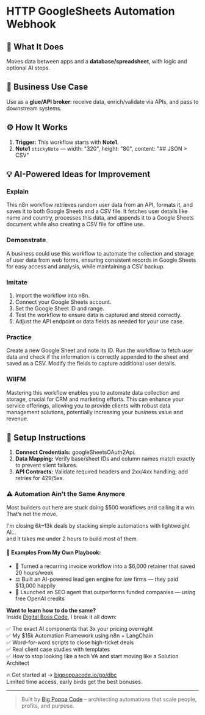 # HTTP GoogleSheets Automation Webhook
  ## 🚀 What It Does
  Moves data between apps and a **database/spreadsheet**, with logic and optional AI steps.
  
  ## 💼 Business Use Case
  Use as a **glue/API broker**: receive data, enrich/validate via APIs, and pass to downstream systems.
  
  ## ⚙️ How It Works
  1. **Trigger:** This workflow starts with **Note1**.
  2. **Note1** `stickyNote` — width: "320", height: "80", content: "## JSON > CSV"
  
  ## 💡 AI-Powered Ideas for Improvement
  ### Explain
This n8n workflow retrieves random user data from an API, formats it, and saves it to both Google Sheets and a CSV file. It fetches user details like name and country, processes this data, and appends it to a Google Sheets document while also creating a CSV file for offline use.

### Demonstrate
A business could use this workflow to automate the collection and storage of user data from web forms, ensuring consistent records in Google Sheets for easy access and analysis, while maintaining a CSV backup.

### Imitate
1. Import the workflow into n8n.
2. Connect your Google Sheets account.
3. Set the Google Sheet ID and range.
4. Test the workflow to ensure data is captured and stored correctly.
5. Adjust the API endpoint or data fields as needed for your use case.

### Practice
Create a new Google Sheet and note its ID. Run the workflow to fetch user data and check if the information is correctly appended to the sheet and saved as a CSV. Modify the fields to capture additional user details.

### WIIFM
Mastering this workflow enables you to automate data collection and storage, crucial for CRM and marketing efforts. This can enhance your service offerings, allowing you to provide clients with robust data management solutions, potentially increasing your business value and revenue.
  
  ## 🔧 Setup Instructions
  1. **Connect Credentials:** googleSheetsOAuth2Api.
2. **Data Mapping:** Verify base/sheet IDs and column names match exactly to prevent silent failures.
3. **API Contracts:** Validate required headers and 2xx/4xx handling; add retries for 429/5xx.
  
### ⚠️ Automation Ain’t the Same Anymore

Most builders out here are stuck doing $500 workflows and calling it a win.  
That’s not the move.  

I'm closing $6k–$13k deals by stacking simple automations with lightweight AI...  
and it takes me under 2 hours to build most of them.

#### 🧠 Examples From My Own Playbook:
- 🔁 Turned a recurring invoice workflow into a $6,000 retainer that saved 20 hours/week  
- ⚖️ Built an AI-powered lead gen engine for law firms — they paid $13,000 happily  
- 🚀 Launched an SEO agent that outperforms funded companies — using free OpenAI credits  

**Want to learn how to do the same?**  
Inside [Digital Boss Code](https://bigpoppacode.io/go/dbc), I break it all down:

✅ The exact AI components that 3x your pricing overnight  
✅ My $15k Automation Framework using n8n + LangChain  
✅ Word-for-word scripts to close high-ticket deals  
✅ Real client case studies with templates  
✅ How to stop looking like a tech VA and start moving like a Solution Architect  

🔥 Get started at → [bigpoppacode.io/go/dbc](https://bigpoppacode.io/go/dbc)  
Limited time access, early birds get the best bonuses.

---
> Built by [Big Poppa Code](https://bigpoppacode.io) – architecting automations that scale people, profits, and purpose.
  